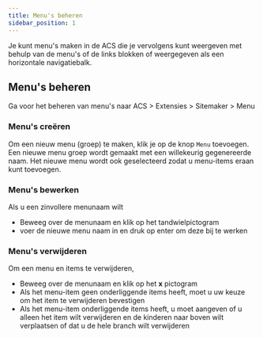 ```yaml
---
title: Menu's beheren
sidebar_position: 1
---
```


Je kunt menu's maken in de ACS die je vervolgens kunt weergeven met behulp van de menu's of de links blokken of weergegeven als een horizontale navigatiebalk.

## Menu's beheren

Ga voor het beheren van menu's naar ACS > Extensies > Sitemaker > Menu

### Menu's creëren
Om een nieuw menu (groep) te maken, klik je op de knop `Menu` toevoegen. Een nieuwe menu groep wordt gemaakt met een willekeurig gegenereerde naam. Het nieuwe menu wordt ook geselecteerd zodat u menu-items eraan kunt toevoegen.

### Menu's bewerken
Als u een zinvollere menunaam wilt
* Beweeg over de menunaam en klik op het tandwielpictogram
* voer de nieuwe menu naam in en druk op enter om deze bij te werken

### Menu's verwijderen
Om een menu en items te verwijderen,
* Beweeg over de menunaam en klik op het **x** pictogram
* Als het menu-item geen onderliggende items heeft, moet u uw keuze om het item te verwijderen bevestigen
* Als het menu-item onderliggende items heeft, u moet aangeven of u alleen het item wilt verwijderen en de kinderen naar boven wilt verplaatsen of dat u de hele branch wilt verwijderen
